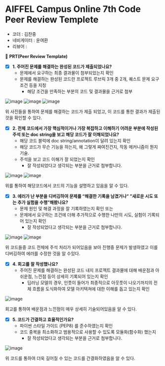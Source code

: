 # AIFFEL Campus Online 7th Code Peer Review Templete

- 코더 : 김찬중
- 네비게이터 : 윤여환
- 리뷰어 : 


🔑 **PRT(Peer Review Template)**

- [x]  **1. 주어진 문제를 해결하는 완성된 코드가 제출되었나요?** 
    - 문제에서 요구하는 최종 결과물이 첨부되었는지 확인
    - 문제를 해결하는 완성된 코드란 프로젝트 루브릭 3개 중 2개, 
    퀘스트 문제 요구조건 등을 지칭
        - 해당 조건을 만족하는 부분의 코드 및 결과물을 근거로 첨부


![image](https://github.com/youungg/Aiffel_Quest_KCJ/assets/149548911/b0c4850c-4dc3-419e-b809-343158ec383f)
![image](https://github.com/youungg/Aiffel_Quest_KCJ/assets/149548911/cdb925ab-94bd-4ba0-8f0d-57bbe95acdc8)
![image](https://github.com/youungg/Aiffel_Quest_KCJ/assets/149548911/9d3e5f2e-8370-48a3-ae33-393fea8b412b)

위 사진들을 통하여 문제를 해결하는 코드가 제출 되었고, 이 코드를 통한 결과가 제출된 것을 확인할 수 있다. 

    
- [x]  **2. 전체 코드에서 가장 핵심적이거나 가장 복잡하고 이해하기 어려운 부분에 작성된 
주석 또는 doc string을 보고 해당 코드가 잘 이해되었나요?** 
    - 해당 코드 블럭에 doc string/annotation이 달려 있는지 확인
    - 해당 코드가 무슨 기능을 하는지, 왜 그렇게 짜여진건지, 작동 메커니즘이 뭔지 기술.
    - 주석을 보고 코드 이해가 잘 되었는지 확인
        - 잘 작성되었다고 생각되는 부분을 근거로 첨부합니다.
     
![image](https://github.com/youungg/Aiffel_Quest_KCJ/assets/149548911/c60290dc-237b-44fa-ac93-af4b62b4f7a0)
![image](https://github.com/youungg/Aiffel_Quest_KCJ/assets/149548911/9091ed50-beca-4d86-8052-8ec828e949fb)

위를 통하여 해당코드에서 코드의 기능을 설명하고 있음을 알 수 있다.
        
- [x]  **3. 에러가 난 부분을 디버깅하여 문제를 “해결한 기록을 남겼거나” 
”새로운 시도 또는 추가 실험을 수행”해봤나요?** 
    - 문제 원인 및 해결 과정을 잘 기록하였는지 확인 또는
    - 문제에서 요구하는 조건에 더해 추가적으로 수행한 나만의 시도, 
    실험이 기록되어 있는지 확인
        - 잘 작성되었다고 생각되는 부분을 근거로 첨부합니다.
     
![image](https://github.com/youungg/Aiffel_Quest_KCJ/assets/149548911/55361bb3-b607-4560-9330-dd8037dee8c0)
![image](https://github.com/youungg/Aiffel_Quest_KCJ/assets/149548911/3154b78d-42eb-4548-aced-04d5588e4392)


위 코드들중 코드 전체에 주석 처리가 되어있음을 보아 진행중 문제가 발생하였고 이를 디버깅하여 에러를 수정한 것을 알 수있다.


        
- [x]  **4. 회고를 잘 작성했나요?** 
    - 주어진 문제를 해결하는 완성된 코드 내지 프로젝트 결과물에 대해
    배운점과 아쉬운점, 느낀점 등이 상세히 기록되어 있는지 확인
        - 딥러닝 모델의 경우,
        인풋이 들어가 최종적으로 아웃풋이 나오기까지의 전체 흐름을 도식화하여 
        모델 아키텍쳐에 대한 이해를 돕고 있는지 확인

![image](https://github.com/youungg/Aiffel_Quest_KCJ/assets/149548911/072988d2-22f3-45a2-92a3-e277a1318452)


회고를 통하여 배운점과 느낀점이 매우 상세히 기술되어있음을 알 수 있다.

- [x]  **5. 코드가 간결하고 효율적인가요?**
    - 파이썬 스타일 가이드 (PEP8) 를 준수하였는지 확인
    - 코드 중복을 최소화하고 범용적으로 사용할 수 있도록 모듈화(함수화) 했는지
        - 잘 작성되었다고 생각되는 부분을 근거로 첨부합니다.

![image](https://github.com/youungg/Aiffel_Quest_KCJ/assets/149548911/5854edf5-73bf-4efa-a352-7a54ff023770)


위 코드를 통하여 더욱 길어질 수 있는 코드를 간결화하였음을 알 수 있다. 
